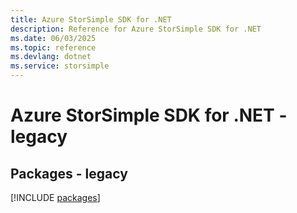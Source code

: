 ```yaml
---
title: Azure StorSimple SDK for .NET
description: Reference for Azure StorSimple SDK for .NET
ms.date: 06/03/2025
ms.topic: reference
ms.devlang: dotnet
ms.service: storsimple
---
```

# Azure StorSimple SDK for .NET - legacy
## Packages - legacy
[!INCLUDE [packages](storsimple-index.md)]